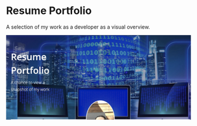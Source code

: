 # Resume Portfolio
A selection of my work as a developer as a visual overview.


![alt text](https://github.com/fion21/resumeportfolio/blob/master/resumeportfolio.jpg)